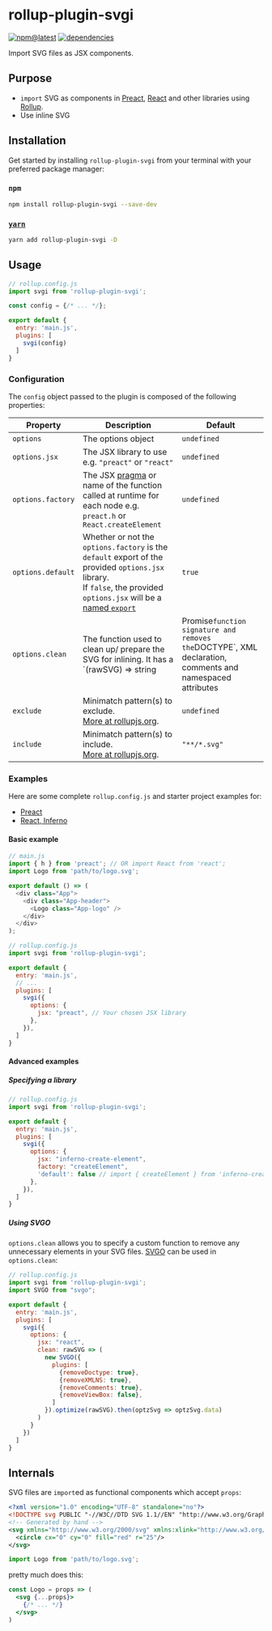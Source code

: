 # rollup-plugin-svgi

[![npm@latest](https://badgen.net/npm/v/rollup-plugin-svgi)](https://www.npmjs.com/package/rollup-plugin-svgi)
[![dependencies](https://david-dm.org/kuzivany/rollup-plugin-svgi.svg)](https://david-dm.org/kuzivany/rollup-plugin-svgi)

Import SVG files as JSX components.

## Purpose

- `import` SVG as components in [Preact](http://preactjs.com/), [React](https://reactjs.org/) and other libraries using [Rollup](http://rollupjs.org/).
- Use inline SVG

## Installation

Get started by installing `rollup-plugin-svgi` from your terminal with your preferred package manager:

### `npm`

```bash
npm install rollup-plugin-svgi --save-dev
```

### [`yarn`](http://yarnpkg.com/)

```bash
yarn add rollup-plugin-svgi -D
```

## Usage

```js
// rollup.config.js
import svgi from 'rollup-plugin-svgi';

const config = {/* ... */};

export default {
  entry: 'main.js',
  plugins: [
    svgi(config)
  ]
}
```

### Configuration

The `config` object passed to the plugin is composed of the following properties:

| Property | Description | Default |
| -------- | ----------- | ------- |
| `options` | The options object | `undefined` |
| `options.jsx` | The JSX library to use e.g. `"preact"` or `"react"` | `undefined` |
| `options.factory` | The JSX [pragma](https://jasonformat.com/wtf-is-jsx/#thepragma) or name of the function called at runtime for each node e.g. `preact.h` or `React.createElement` | `undefined` |
| `options.default` | Whether or not the `options.factory` is the `default` export of the provided `options.jsx` library.<br/>If `false`, the provided `options.jsx` will be a [named `export`](https://developer.mozilla.org/en-US/docs/Web/JavaScript/Reference/Statements/export#Description) | `true` |
| `options.clean` | The function used to clean up/ prepare the SVG for inlining. It has a `(rawSVG) => string|Promise<string>` function signature and removes the `DOCTYPE`, XML declaration, comments and namespaced attributes | [`function`](./index.js#L30) |
| `exclude` | Minimatch pattern(s) to exclude.<br/>[More at rollupjs.org](https://rollupjs.org/guide/en#transformers). | `undefined` |
| `include` | Minimatch pattern(s) to include.<br/>[More at rollupjs.org](https://rollupjs.org/guide/en#transformers). | `"**/*.svg"` |

### Examples

Here are some complete `rollup.config.js` and starter project examples for:
- [Preact](https://github.com/kuzivany/simple-preact-rollup)
- [React, Inferno](https://github.com/kuzivany/simple-rollup-starter)

#### Basic example

```js
// main.js
import { h } from 'preact'; // OR import React from 'react';
import Logo from 'path/to/logo.svg';

export default () => (
  <div class="App">
    <div class="App-header">
      <Logo class="App-logo" />
    </div>
  </div>
);
```

```js
// rollup.config.js
import svgi from 'rollup-plugin-svgi';

export default {
  entry: 'main.js',
  // ...
  plugins: [
    svgi({
      options: {
        jsx: "preact", // Your chosen JSX library
      },
    }),
  ]
}
```

#### Advanced examples

##### Specifying a library

```js
// rollup.config.js
import svgi from 'rollup-plugin-svgi';

export default {
  entry: 'main.js',
  plugins: [
    svgi({
      options: {
        jsx: "inferno-create-element",
        factory: "createElement",
        'default': false // import { createElement } from 'inferno-create-element';
      },
    }),
  ]
}
```

##### Using SVGO

`options.clean` allows you to specify a custom function to remove any unnecessary elements in your SVG files. [SVGO](https://github.com/svg/svgo) can be used in `options.clean`:

```js
// rollup.config.js
import svgi from 'rollup-plugin-svgi';
import SVGO from "svgo";

export default {
  entry: 'main.js',
  plugins: [
    svgi({
      options: {
        jsx: "react",
        clean: rawSVG => (
          new SVGO({
            plugins: [
              {removeDoctype: true},
              {removeXMLNS: true},
              {removeComments: true},
              {removeViewBox: false},
            ]
          }).optimize(rawSVG).then(optzSvg => optzSvg.data)
        )
      }
    })
  ]
}
```

## Internals

SVG files are `import`ed as functional components which accept `props`:

```xml
<?xml version="1.0" encoding="UTF-8" standalone="no"?>
<!DOCTYPE svg PUBLIC "-//W3C//DTD SVG 1.1//EN" "http://www.w3.org/Graphics/SVG/1.1/DTD/svg11.dtd">
<!-- Generated by hand -->
<svg xmlns="http://www.w3.org/2000/svg" xmlns:xlink="http://www.w3.org/1999/xlink" width="100%" height="100%" version="1.1" viewBox="-50 -50 100 100">
  <circle cx="0" cy="0" fill="red" r="25"/>
</svg>
```

```jsx
import Logo from 'path/to/logo.svg';
```

pretty much does this:

```jsx
const Logo = props => (
  <svg {...props}>
    {/* ... */}
  </svg>
)
```